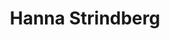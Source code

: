 ---
education:
  courses:
  - course:
    institution:
    year:
email: "hannstri@student.ibv.uio.no"
highlight_name: false
interests:
- Saprophytic protist ecology
organizations:
- name: Section for Aquatic Biology and Toxicology, Department of Biosciences, University of Oslo
  url: "https://www.mn.uio.no/ibv/english/research/sections/aqua/"
role: Master student
social:
- icon: envelope
  icon_pack: fas
  link: mailto:hannstri@student.ibv.uio.no
superuser: false
title: Hanna Strindberg
user_groups:
- Graduate research fellow
---